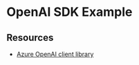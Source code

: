 # OpenAI SDK Example

## Resources

- [Azure OpenAI client library](https://learn.microsoft.com/en-us/java/api/overview/azure/ai-openai-readme?view=azure-java-preview)